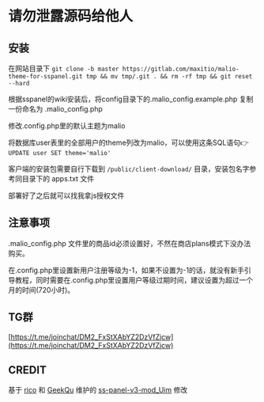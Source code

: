 # 请勿泄露源码给他人
## 安装
在网站目录下 
`git clone -b master https://gitlab.com/maxitio/malio-theme-for-sspanel.git tmp && mv tmp/.git . && rm -rf tmp && git reset --hard`

根据sspanel的wiki安装后，将config目录下的.malio_config.example.php 复制一份命名为 .malio_config.php

修改.config.php里的默认主题为malio

将数据库user表里的全部用户的theme列改为malio，可以使用这条SQL语句👉 `UPDATE user SET theme='malio'`

客户端的安装包需要自行下载到 `/public/client-download/` 目录，安装包名字参考同目录下的 apps.txt 文件

部署好了之后就可以找我拿js授权文件

## 注意事项
.malio_config.php 文件里的商品id必须设置好，不然在商店plans模式下没办法购买。

在.config.php里设置新用户注册等级为-1，如果不设置为-1的话，就没有新手引导教程，同时需要在.config.php里设置用户等级过期时间，建议设置为超过一个月的时间(720小时)。

## TG群
[https://t.me/joinchat/DM2_FxStXAbYZ2DzVfZjcw](https://t.me/joinchat/DM2_FxStXAbYZ2DzVfZjcw)

## CREDIT
基于 [rico](https://github.com/rico93) 和 [GeekQu](https://github.com/GeekQu) 维护的 [ss-panel-v3-mod_Uim](https://github.com/rico93/ss-panel-v3-mod_Uim) 修改